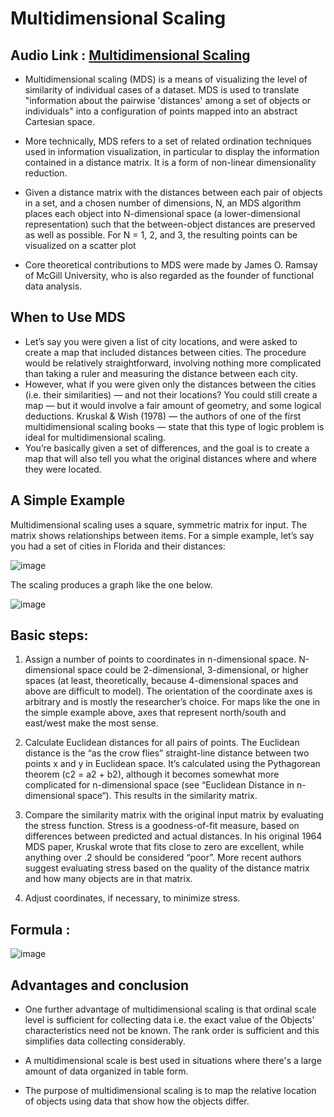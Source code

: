 # Multidimensional Scaling

## Audio Link : [Multidimensional Scaling](https://drive.google.com/file/d/14hLYGCi8tJ6OO3nnMLQw-iczY494qc9q/view?usp=sharing)

- Multidimensional scaling (MDS) is a means of visualizing the level of similarity of individual cases of a dataset. MDS is used to translate "information about the pairwise 'distances' among a set of  objects or individuals" into a configuration of points mapped into an abstract Cartesian space.

- More technically, MDS refers to a set of related ordination techniques used in information visualization, in particular to display the information contained in a distance matrix. It is a form of non-linear dimensionality reduction.

- Given a distance matrix with the distances between each pair of objects in a set, and a chosen number of dimensions, N, an MDS algorithm places each object into N-dimensional space (a lower-dimensional representation) such that the between-object distances are preserved as well as possible. For N = 1, 2, and 3, the resulting points can be visualized on a scatter plot

- Core theoretical contributions to MDS were made by James O. Ramsay of McGill University, who is also regarded as the founder of functional data analysis.

## When to Use MDS
- Let’s say you were given a list of city locations, and were asked to create a map that included distances between cities. The procedure would be relatively straightforward, involving nothing more complicated than taking a ruler and measuring the distance between each city.
-  However, what if you were given only the distances between the cities (i.e. their similarities) — and not their locations? You could still create a map — but it would involve a fair amount of geometry, and some logical deductions. Kruskal & Wish (1978) — the authors of one of the first multidimensional scaling books — state that this type of logic problem is ideal for multidimensional scaling. 
-  You’re basically given a set of differences, and the goal is to create a map that will also tell you what the original distances where and where they were located.

## A Simple Example

Multidimensional scaling uses a square, symmetric matrix for input. The matrix shows relationships between items. For a simple example, let’s say you had a set of cities in Florida and their distances:

![image](https://user-images.githubusercontent.com/63282184/144058956-4f70a95e-8654-473d-b733-539848413421.png)

The scaling produces a graph like the one below.

![image](https://user-images.githubusercontent.com/63282184/144059000-e876a4a0-7193-4e92-b6fd-e24a9dbdcd4e.png)


## Basic steps:

1. Assign a number of points to coordinates in n-dimensional space. N-dimensional space could be 2-dimensional, 3-dimensional, or higher spaces (at least, theoretically, because 4-dimensional spaces and above are difficult to model). The orientation of the coordinate axes is arbitrary and is mostly the researcher’s choice. For maps like the one in the simple example above, axes that represent north/south and east/west make the most sense.

2. Calculate Euclidean distances for all pairs of points. The Euclidean distance is the “as the crow flies” straight-line distance between two points x and y in Euclidean space. It’s calculated using the Pythagorean theorem (c2 = a2 + b2), although it becomes somewhat more complicated for n-dimensional space (see “Euclidean Distance in n-dimensional space“). This results in the similarity matrix.

3. Compare the similarity matrix with the original input matrix by evaluating the stress function. Stress is a goodness-of-fit measure, based on differences between predicted and actual distances. In his original 1964 MDS paper, Kruskal wrote that fits close to zero are excellent, while anything over .2 should be considered “poor”. More recent authors suggest evaluating stress based on the quality of the distance matrix and how many objects are in that matrix.

4. Adjust coordinates, if necessary, to minimize stress.

## Formula : 

![image](https://user-images.githubusercontent.com/63282184/144059154-e9d9dc16-6c59-4dbf-bc04-44b98b44277d.png)


## Advantages and conclusion 

- One further advantage of multidimensional scaling is that ordinal scale level is sufficient for collecting data i.e. the exact value of the Objects' characteristics need not be known. The rank order is sufficient and this simplifies data collecting considerably.

- A multidimensional scale is best used in situations where there's a large amount of data organized in table form.

- The purpose of multidimensional scaling is to map the relative location of objects using data that show how the objects differ.

